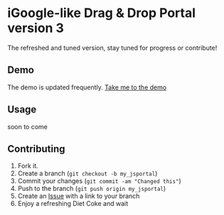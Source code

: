 iGoogle-like Drag & Drop Portal version 3
=========================================

The refreshed and tuned version, stay tuned for progress or contribute!

Demo
----
The demo is updated frequently.
[Take me to the demo][2]

Usage
-----

soon to come

Contributing
------------

1. Fork it.
2. Create a branch (`git checkout -b my_jsportal`)
3. Commit your changes (`git commit -am "Changed this"`)
4. Push to the branch (`git push origin my_jsportal`)
5. Create an [Issue][1] with a link to your branch
6. Enjoy a refreshing Diet Coke and wait


[1]: https://github.com/mdahiemstra/iGoogle-Drag-Drop-portal/issues
[2]: http://michelhiemstra.nl/scripts/portal-v3/